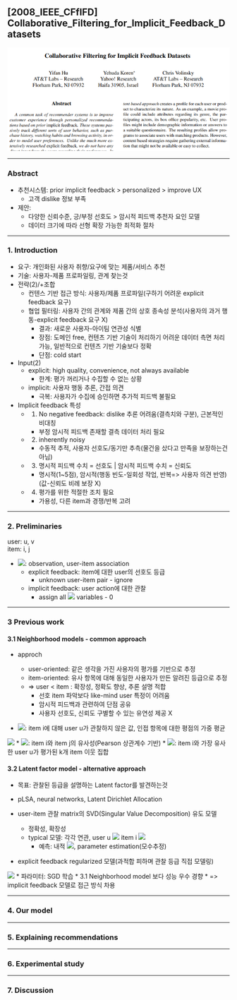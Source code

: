 ## [2008_IEEE_CFfIFD] Collaborative_Filtering_for_Implicit_Feedback_Datasets

![main](./image/main.PNG)

---

### Abstract  
* 추천시스템: prior implicit feedback > personalized > improve UX  
  - 고객 dislike 정보 부족  
* 제안:  
  - 다양한 신뢰수준, 긍/부정 선호도 > 암시적 피드백 추천자 요인 모델   
  - 데이터 크기에 따라 선형 확장 가능한 최적화 절차  

---
### 1. Introduction
* 요구: 개인화된 사용자 취향/요구에 맞는 제품/서비스 추천  
* 기술: 사용자-제품 프로파일링, 관계 찾는것  
* 전략(2)/+조합
  - 컨텐스 기반 접근 방식: 사용자/제품 프로파일(구하기 어려운 explicit feedback 요구)  
  - 협업 필터링: 사용자 간의 관계와 제품 ​​간의 상호 종속성 분석(사용자의 과거 행동-explicit feedback 요구 X)   
      - 결과: 새로운 사용자-아이팀 연관성 식별  
      - 장점: 도메인 free, 컨텐츠 기반 기술이 처리하기 어려운 데이터 측면 처리 가능, 일반적으로 컨텐츠 기반 기술보다 정확  
      - 단점: cold start 
* Input(2)  
  - explicit: high quality, convenience, not always available  
    - 한계: 평가 꺼리거나 수집할 수 없는 상황  
  - implicit: 사용자 행동 추론, 간접 의견  
    - 극복: 사용자가 수집에 승인하면 추가적 피드백 불필요   
* Implicit feedback 특성  
  - 1) No negative feedback: dislike 추론 어려움(결측치와 구분), 근본적인 비대칭  
    - 부정 암시적 피드백 존재할 결측 데이터 처리 필요  
  - 2) inherently noisy  
    -  수동적 추적, 사용자 선호도/동기만 추측(물건을 샀다고 만족을 보장하는건 아님)  
  - 3) 명시적 피드백 수치 = 선호도 | 암시적 피드백 수치 = 신뢰도   
    - 명시적(1~5점), 암시적(행동 빈도-일회성 작업, 반복=> 사용자 의견 반영)(값-신뢰도 비례 보장 X)  
  - 4) 평가를 위한 적절한 조치 필요  
    - 가용성, 다른 item과 경쟁/반복 고려  

---
### 2. Preliminaries  
user: u, v  
item: i, j  
* <img src="https://latex.codecogs.com/gif.latex?r_%7Bui%7D">: observation, user-item association  
  * explicit feedback: item에 대한 user의 선호도 등급  
    * unknown user-item pair - ignore  
  * implicit feedback: user action에 대한 관찰  
    * assign all <img src="https://latex.codecogs.com/gif.latex?r_ui"> variables - 0  

---
### 3 Previous work  
#### 3.1 Neighborhood models - common approach   
* approch  
  * user-oriented: 같은 생각을 가진 사용자의 평가를 기반으로 추정  
  * item-oriented: 유사 항목에 대해 동일한 사용자가 만든 알려진 등급으로 추정   
  * => user < item : 확장성, 정확도 향상, 추론 설명 적합  
    * 선호 item 파악보다 like-mind user 특정이 어려움  
    * 암시적 피드백과 관련하여 단점 공유  
    * 사용자 선호도, 신뢰도 구별할 수 있는 유연성 제공 X  

* <img src="https://latex.codecogs.com/gif.latex?%5Chat%20r_%7Bui%7D">: item i에 대해 user u가 관찰하지 않은 값, 인접 항목에 대한 평점의 가중 평균   
<img src="https://latex.codecogs.com/gif.latex?%5Chat%7Br%7D_%7Bui%7D%20%3D%20%7B%7B%5Csum_%7Bj%5Cin%7BS%5Ek%28u%3Bi%29%7D%7Ds_%7Bij%7Dr_%7Buj%7D%7D%20%5Cover%20%7B%20%5Csum_%7Bj%5Cin%20S%5Ek%28i%3Bu%29%7D%20s_%7Bij%7D%20%7D%7D">
  * <img src="https://latex.codecogs.com/gif.latex?s_%7Bij%7D">: item i와 item j의 유사성(Pearson 상관계수 기반)  
  * <img src="https://latex.codecogs.com/gif.latex?s%5Ek%28i%3Bu%29">: item i와 가장 유사한 user u가 평가된 k개 item 이웃 집합  

#### 3.2 Latent factor model - alternative approach  
* 목표: 관찰된 등급을 설명하는 Latent factor를 발견하는것  
* pLSA, neural networks, Latent Dirichlet Allocation

* user-item 관찰 matrix의 SVD(Singular Value Decomposition) 유도 모델  
  * 정확성, 확장성  
  * typical 모델: 각각 연관, user u <img src="https://latex.codecogs.com/gif.latex?x_u%5Cin%20%5Cmathbb%7BR%7D%5Ef"> item i <img src="https://latex.codecogs.com/gif.latex?y_i%20%5Cin%20%5Cmathbb%7BR%7D%5Ef">  
    * 예측: 내적 <img src="https://latex.codecogs.com/gif.latex?%5Chat%20r_%7Bui%7D%20%3D%20x_u%5ET%20y_i">, parameter estimation(모수추정)  

* explicit feedback regularized 모델(과적합 피하며 관찰 등급 직접 모델링)    
<img src="https://latex.codecogs.com/gif.latex?min_%7Bx*%2C%20y*%7D%20%5Csum_%7Br_%7Bu%2Ci%7D%20is%20known%7D%20%28r_%7Bui%7D%20-%20x_u%5ETy_i%29%5E2%20&plus;%20%5Clambda%20%28%5Cleft%20%5C%7C%20x_u%20%5Cright%20%5C%7C%5E2%20&plus;%20%5Cleft%20%5C%7C%20y_i%20%5Cright%20%5C%7C%5E2%29">  
  * 파라미터: SGD 학습  
  * 3.1 Neighborhood model 보다 성능 우수 경향  
  * => implicit feedback 모델로 접근 방식 차용  

---
### 4. Our model

---
### 5. Explaining recommendations

---  
### 6. Experimental study

---
### 7. Discussion